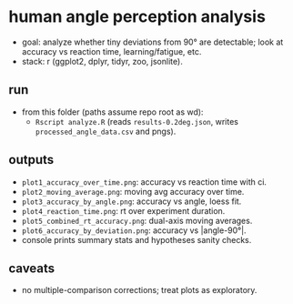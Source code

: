 # human angle perception analysis

- goal: analyze whether tiny deviations from 90° are detectable; look at accuracy vs reaction time, learning/fatigue, etc.
- stack: r (ggplot2, dplyr, tidyr, zoo, jsonlite).

## run

- from this folder (paths assume repo root as wd):
  - `Rscript analyze.R` (reads `results-0.2deg.json`, writes `processed_angle_data.csv` and pngs).

## outputs

- `plot1_accuracy_over_time.png`: accuracy vs reaction time with ci.
- `plot2_moving_average.png`: moving avg accuracy over time.
- `plot3_accuracy_by_angle.png`: accuracy vs angle, loess fit.
- `plot4_reaction_time.png`: rt over experiment duration.
- `plot5_combined_rt_accuracy.png`: dual-axis moving averages.
- `plot6_accuracy_by_deviation.png`: accuracy vs |angle-90°|.
- console prints summary stats and hypotheses sanity checks.

## caveats

- no multiple-comparison corrections; treat plots as exploratory.

